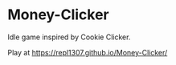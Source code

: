 # Money-Clicker
Idle game inspired by Cookie Clicker. 

Play at https://repl1307.github.io/Money-Clicker/

